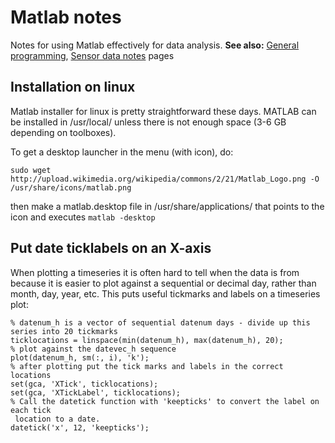 # Matlab notes

Notes for using Matlab effectively for data analysis. **See also:**
[General programming](programming.md), [Sensor data notes](sensordata_notes.md) pages

## Installation on linux

Matlab installer for linux is pretty straightforward these days. MATLAB can be installed in /usr/local/ unless there is not enough space (3-6 GB depending on toolboxes).

To get a desktop launcher in the menu (with icon), do:

	sudo wget http://upload.wikimedia.org/wikipedia/commons/2/21/Matlab_Logo.png -O /usr/share/icons/matlab.png

then make a matlab.desktop file in /usr/share/applications/ that points to the icon and executes `matlab -desktop`

## Put date ticklabels on an X-axis

When plotting a timeseries it is often hard to tell when the data is
from because it is easier to plot against a sequential or decimal day,
rather than month, day, year, etc. This puts useful tickmarks and labels
on a timeseries plot:

~~~{.matlab}
% datenum_h is a vector of sequential datenum days - divide up this series into 20 tickmarks
ticklocations = linspace(min(datenum_h), max(datenum_h), 20);
% plot against the datevec_h sequence 
plot(datenum_h, sm(:, i), 'k');
% after plotting put the tick marks and labels in the correct locations
set(gca, 'XTick', ticklocations);
set(gca, 'XTickLabel', ticklocations);
% Call the datetick function with 'keepticks' to convert the label on each tick 
 location to a date.
datetick('x', 12, 'keepticks');
~~~
